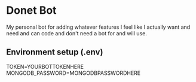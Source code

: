 # Donet Bot

My personal bot for adding whatever features I feel like I actually want and need and can code and don't need a bot for and will use.

## Environment setup (.env)

TOKEN=YOURBOTTOKENHERE
MONGODB_PASSWORD=MONGODBPASSWORDHERE
